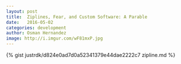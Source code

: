 ```yaml
---
layout: post
title:  Ziplines, Fear, and Custom Software: A Parable
date:   2016-05-02
categories: development
author: Osman Hernandez
image: http://i.imgur.com/wF81mxP.jpg
---
```

{% gist justrdk/d824e0ad7d0a52341379e44dae2222c7 zipline.md %}
